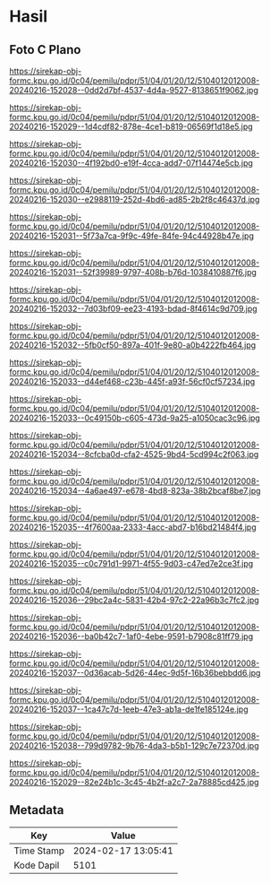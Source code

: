 # Hasil

## Foto C Plano

https://sirekap-obj-formc.kpu.go.id/0c04/pemilu/pdpr/51/04/01/20/12/5104012012008-20240216-152028--0dd2d7bf-4537-4d4a-9527-8138651f9062.jpg

https://sirekap-obj-formc.kpu.go.id/0c04/pemilu/pdpr/51/04/01/20/12/5104012012008-20240216-152029--1d4cdf82-878e-4ce1-b819-06569f1d18e5.jpg

https://sirekap-obj-formc.kpu.go.id/0c04/pemilu/pdpr/51/04/01/20/12/5104012012008-20240216-152030--4f192bd0-e19f-4cca-add7-07f14474e5cb.jpg

https://sirekap-obj-formc.kpu.go.id/0c04/pemilu/pdpr/51/04/01/20/12/5104012012008-20240216-152030--e2988119-252d-4bd6-ad85-2b2f8c46437d.jpg

https://sirekap-obj-formc.kpu.go.id/0c04/pemilu/pdpr/51/04/01/20/12/5104012012008-20240216-152031--5f73a7ca-9f9c-49fe-84fe-94c44928b47e.jpg

https://sirekap-obj-formc.kpu.go.id/0c04/pemilu/pdpr/51/04/01/20/12/5104012012008-20240216-152031--52f39989-9797-408b-b76d-1038410887f6.jpg

https://sirekap-obj-formc.kpu.go.id/0c04/pemilu/pdpr/51/04/01/20/12/5104012012008-20240216-152032--7d03bf09-ee23-4193-bdad-8f4614c9d709.jpg

https://sirekap-obj-formc.kpu.go.id/0c04/pemilu/pdpr/51/04/01/20/12/5104012012008-20240216-152032--5fb0cf50-897a-401f-9e80-a0b4222fb464.jpg

https://sirekap-obj-formc.kpu.go.id/0c04/pemilu/pdpr/51/04/01/20/12/5104012012008-20240216-152033--d44ef468-c23b-445f-a93f-56cf0cf57234.jpg

https://sirekap-obj-formc.kpu.go.id/0c04/pemilu/pdpr/51/04/01/20/12/5104012012008-20240216-152033--0c49150b-c605-473d-9a25-a1050cac3c96.jpg

https://sirekap-obj-formc.kpu.go.id/0c04/pemilu/pdpr/51/04/01/20/12/5104012012008-20240216-152034--8cfcba0d-cfa2-4525-9bd4-5cd994c2f063.jpg

https://sirekap-obj-formc.kpu.go.id/0c04/pemilu/pdpr/51/04/01/20/12/5104012012008-20240216-152034--4a6ae497-e678-4bd8-823a-38b2bcaf8be7.jpg

https://sirekap-obj-formc.kpu.go.id/0c04/pemilu/pdpr/51/04/01/20/12/5104012012008-20240216-152035--4f7600aa-2333-4acc-abd7-b16bd21484f4.jpg

https://sirekap-obj-formc.kpu.go.id/0c04/pemilu/pdpr/51/04/01/20/12/5104012012008-20240216-152035--c0c791d1-9971-4f55-9d03-c47ed7e2ce3f.jpg

https://sirekap-obj-formc.kpu.go.id/0c04/pemilu/pdpr/51/04/01/20/12/5104012012008-20240216-152036--29bc2a4c-5831-42b4-97c2-22a96b3c7fc2.jpg

https://sirekap-obj-formc.kpu.go.id/0c04/pemilu/pdpr/51/04/01/20/12/5104012012008-20240216-152036--ba0b42c7-1af0-4ebe-9591-b7908c81ff79.jpg

https://sirekap-obj-formc.kpu.go.id/0c04/pemilu/pdpr/51/04/01/20/12/5104012012008-20240216-152037--0d36acab-5d26-44ec-9d5f-16b36bebbdd6.jpg

https://sirekap-obj-formc.kpu.go.id/0c04/pemilu/pdpr/51/04/01/20/12/5104012012008-20240216-152037--1ca47c7d-1eeb-47e3-ab1a-de1fe185124e.jpg

https://sirekap-obj-formc.kpu.go.id/0c04/pemilu/pdpr/51/04/01/20/12/5104012012008-20240216-152038--799d9782-9b76-4da3-b5b1-129c7e72370d.jpg

https://sirekap-obj-formc.kpu.go.id/0c04/pemilu/pdpr/51/04/01/20/12/5104012012008-20240216-152029--82e24b1c-3c45-4b2f-a2c7-2a78885cd425.jpg


## Metadata

| Key        | Value               |
| ---------- | ------------------- |
| Time Stamp | 2024-02-17 13:05:41 |
| Kode Dapil | 5101                |




